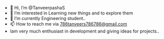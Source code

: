 - 👋 Hi, I’m @TanveerpashaS
- 👀 I’m interested in Learning new things and to explore them
- 🌱 I’m currently Engineering student..
- 📫 How to reach me via 786tanveers786786@gmail.com
- Iam very much enthusiast in development and giving ideas for projects..
